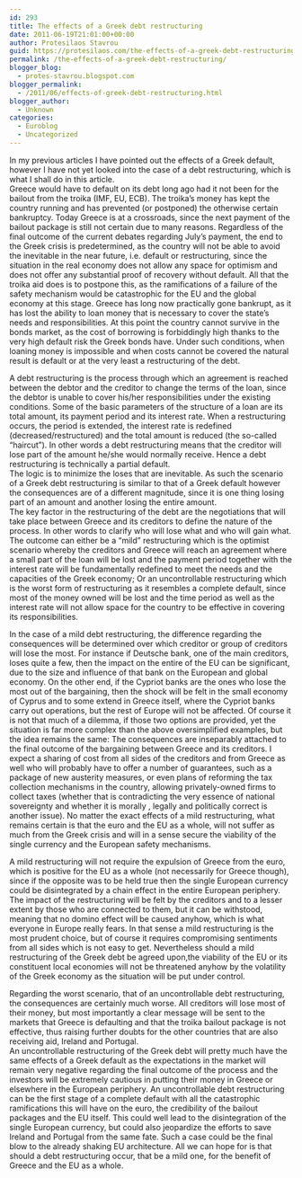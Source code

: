 ```yaml
---
id: 293
title: The effects of a Greek debt restructuring
date: 2011-06-19T21:01:00+00:00
author: Protesilaos Stavrou
guid: https://protesilaos.com/the-effects-of-a-greek-debt-restructuring/
permalink: /the-effects-of-a-greek-debt-restructuring/
blogger_blog:
  - protes-stavrou.blogspot.com
blogger_permalink:
  - /2011/06/effects-of-greek-debt-restructuring.html
blogger_author:
  - Unknown
categories:
  - Euroblog
  - Uncategorized
---
```

<div dir="ltr" style="text-align: left;" trbidi="on">
  <div class="separator" style="clear: both; text-align: center;">
  </div>
  
  <p>
    In my previous articles I have pointed out the effects of <span id="goog_1820598883"></span>a Greek default<span id="goog_1820598884"></span>, however I have not yet looked into the case of a debt restructuring, which is what I shall do in this article. <br />Greece would have to default on its debt long ago had it not been for the bailout from the troika (IMF, EU, ECB). The troika&#8217;s money has kept the country running and has prevented (or postponed) the otherwise certain bankruptcy. Today Greece is at a crossroads, since the next payment of the bailout package is still not certain due to many reasons. Regardless of the final outcome of the current debates regarding July&#8217;s payment, the end to the Greek crisis is predetermined, as the country will not be able to avoid the inevitable in the near future, i.e. default or restructuring, since the situation in the real economy does not allow any space for optimism and does not offer any substantial proof of recovery without default. All that the troika aid does is to postpone this, as the ramifications of a failure of the safety mechanism would be catastrophic for the EU and the global economy at this stage. Greece has long now practically gone bankrupt, as it has lost the ability to loan money that is necessary to cover the state&#8217;s needs and responsibilities. At this point the country cannot survive in the bonds market, as the cost of borrowing is forbiddingly high thanks to the very high default risk the Greek bonds have. Under such conditions, when loaning money is impossible and when costs cannot be covered the natural result is default or at the very least a restructuring of the debt.
  </p>
  
  <p>
    A debt restructuring is the process through which an agreement is reached between the debtor and the creditor to change the terms of the loan, since the debtor is unable to cover his/her responsibilities under the existing conditions. Some of the basic parameters of the structure of a loan are its total amount, its payment period and its interest rate. When a restructuring occurs, the period is extended, the interest rate is redefined (decreased/restructured) and the total amount is reduced (the so-called “haircut”). In other words a debt restructuring means that the creditor will lose part of the amount he/she would normally receive. Hence a debt restructuring is technically a partial default.<br />The logic is to minimize the loses that are inevitable. As such the scenario of a Greek debt restructuring is similar to that of a Greek default however the consequences are of a different magnitude, since it is one thing losing part of an amount and another losing the entire amount.<br />The key factor in the restructuring of the debt are the negotiations that will take place between Greece and its creditors to define the nature of the process. In other words to clarify who will lose what and who will gain what. The outcome can either be a “mild” restructuring which is the optimist scenario whereby the creditors and Greece will reach an agreement where a small part of the loan will be lost and the payment period together with the interest rate will be fundamentally redefined to meet the needs and the capacities of the Greek economy; Or an uncontrollable restructuring which is the worst form of restructuring as it resembles a complete default, since most of the money owned will be lost and the time period as well as the interest rate will not allow space for the country to be effective in covering its responsibilities.
  </p>
  
  <p>
    In the case of a mild debt restructuring, the difference regarding the consequences will be determined over which creditor or group of creditors will lose the most. For instance if Deutsche bank, one of the main creditors, loses quite a few, then the impact on the entire of the EU can be significant, due to the size and influence of that bank on the European and global economy. On the other end, if the Cypriot banks are the ones who lose the most out of the bargaining, then the shock will be felt in the small economy of Cyprus and to some extend in Greece itself, where the Cypriot banks carry out operations, but the rest of Europe will not be affected. Of course it is not that much of a dilemma, if those two options are provided, yet the situation is far more complex than the above oversimplified examples, but the idea remains the same: The consequences are inseparably attached to the final outcome of the bargaining between Greece and its creditors. I expect a sharing of cost from all sides of the creditors and from Greece as well who will probably have to offer a number of guarantees, such as a package of new austerity measures, or even plans of reforming the tax collection mechanisms in the country, allowing privately-owned firms to collect taxes (whether that is contradicting the very essence of national sovereignty and whether it is morally , legally and politically correct is another issue). No matter the exact effects of a mild restructuring, what remains certain is that the euro and the EU as a whole, will not suffer as much from the Greek crisis and will in a sense secure the viability of the single currency and the European safety mechanisms.
  </p>
  
  <p>
    A mild restructuring will not require the expulsion of Greece from the euro, which is positive for the EU as a whole (not necessarily for Greece though), since if the opposite was to be held true then the single European currency could be disintegrated by a chain effect in the entire European periphery. The impact of the restructuring will be felt by the creditors and to a lesser extent by those who are connected to them, but it can be withstood, meaning that no domino effect will be caused anyhow, which is what everyone in Europe really fears. In that sense a mild restructuring is the most prudent choice, but of course it requires compromising sentiments from all sides which is not easy to get. Nevertheless should a mild restructuring of the Greek debt be agreed upon,the viability of the EU or its constituent local economies will not be threatened anyhow by the volatility of the Greek economy as the situation will be put under control.
  </p>
  
  <p>
    Regarding the worst scenario, that of an uncontrollable debt restructuring, the consequences are certainly much worse. All creditors will lose most of their money, but most importantly a clear message will be sent to the markets that Greece is defaulting and that the troika bailout package is not effective, thus raising further doubts for the other countries that are also receiving aid, Ireland and Portugal.<br />An uncontrollable restructuring of the Greek debt will pretty much have the same effects of a Greek default as the expectations in the market will remain very negative regarding the final outcome of the process and the investors will be extremely cautious in putting their money in Greece or elsewhere in the European periphery. An uncontrollable debt restructuring can be the first stage of a complete default with all the catastrophic ramifications this will have on the euro, the credibility of the bailout packages and the EU itself. This could well lead to the disintegration of the single European currency, but could also jeopardize the efforts to save Ireland and Portugal from the same fate. Such a case could be the final blow to the already shaking EU architecture. All we can hope for is that should a debt restructuring occur, that be a mild one, for the benefit of Greece and the EU as a whole.</div>